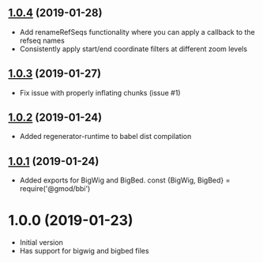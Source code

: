 ## [1.0.4](https://github.com/GMOD/bbi-js/compare/v1.0.3...v1.0.4) (2019-01-28)



- Add renameRefSeqs functionality where you can apply a callback to the refseq names
- Consistently apply start/end coordinate filters at different zoom levels

## [1.0.3](https://github.com/GMOD/bbi-js/compare/v1.0.2...v1.0.3) (2019-01-27)

- Fix issue with properly inflating chunks (issue #1)

## [1.0.2](https://github.com/GMOD/bbi-js/compare/v1.0.1...v1.0.2) (2019-01-24)



- Added regenerator-runtime to babel dist compilation

## [1.0.1](https://github.com/GMOD/bbi-js/compare/v1.0.0...v1.0.1) (2019-01-24)



- Added exports for BigWig and BigBed. const {BigWig, BigBed} = require('@gmod/bbi')

# 1.0.0 (2019-01-23)



- Initial version
- Has support for bigwig and bigbed files
